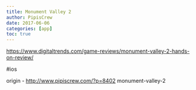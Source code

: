 ```yaml
---
title: Monument Valley 2
author: PipisCrew
date: 2017-06-06
categories: [app]
toc: true
---
```


https://www.digitaltrends.com/game-reviews/monument-valley-2-hands-on-review/

#ios

origin - http://www.pipiscrew.com/?p=8402 monument-valley-2